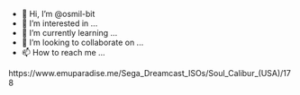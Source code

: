 - 👋 Hi, I’m @osmil-bit
- 👀 I’m interested in ...
- 🌱 I’m currently learning ...
- 💞️ I’m looking to collaborate on ...
- 📫 How to reach me ...

<!---
osmil-bit/osmil-bit is a ✨ special ✨ repository because its `README.md` (this file) appears on your GitHub profile.
You can click the Preview link to take a look at your changes.
--->https://www.emuparadise.me/Sega_Dreamcast_ISOs/Soul_Calibur_(USA)/178
